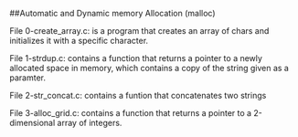 ##Automatic and Dynamic memory Allocation (malloc)

File 0-create_array.c: is a program that creates an array of chars and initializes it with a specific character.

File 1-strdup.c: contains a function that returns a pointer to a newly allocated space in memory, which contains a copy of the string given as a paramter.

File 2-str_concat.c: contains a funtion that concatenates two strings

File 3-alloc_grid.c: contains a function that returns a pointer to a 2-dimensional array of integers.
